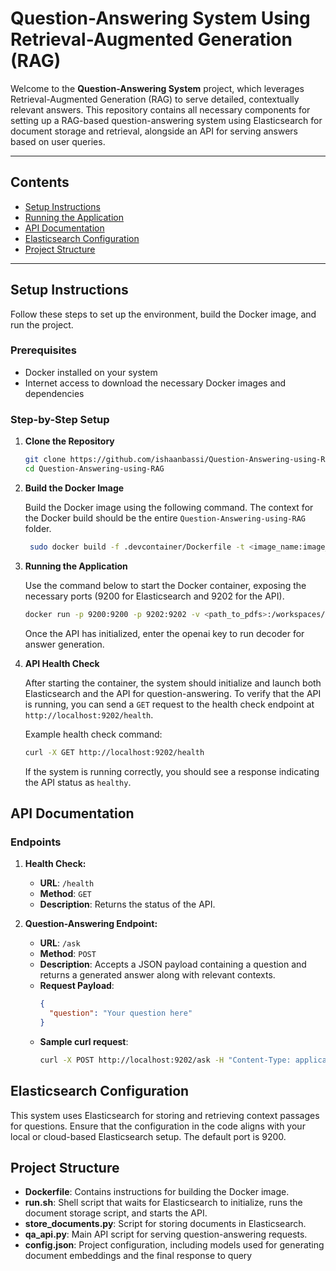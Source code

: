 # Question-Answering System Using Retrieval-Augmented Generation (RAG)

Welcome to the **Question-Answering System** project, which leverages Retrieval-Augmented Generation (RAG) to serve detailed, contextually relevant answers. This repository contains all necessary components for setting up a RAG-based question-answering system using Elasticsearch for document storage and retrieval, alongside an API for serving answers based on user queries.

---

## Contents

- [Setup Instructions](#setup-instructions)
- [Running the Application](#running-the-application)
- [API Documentation](#api-documentation)
- [Elasticsearch Configuration](#elasticsearch-configuration)
- [Project Structure](#project-structure)

---

## Setup Instructions

Follow these steps to set up the environment, build the Docker image, and run the project.

### Prerequisites

- Docker installed on your system
- Internet access to download the necessary Docker images and dependencies

### Step-by-Step Setup

1. **Clone the Repository**

   ```bash
   git clone https://github.com/ishaanbassi/Question-Answering-using-RAG.git
   cd Question-Answering-using-RAG
   ```

2. **Build the Docker Image**

   Build the Docker image using the following command. The context for the Docker build should be the entire `Question-Answering-using-RAG` folder.

   ```bash
    sudo docker build -f .devcontainer/Dockerfile -t <image_name:image_version> .
   ```

3. **Running the Application**

   Use the command below to start the Docker container, exposing the necessary ports (9200 for Elasticsearch and 9202 for the API).

   ```bash
   docker run -p 9200:9200 -p 9202:9202 -v <path_to_pdfs>:/workspaces/qa/data --name <container_name> <image_name:image_version>
   
   ```

   Once the API has initialized, enter the openai key to run decoder for answer generation.

4. **API Health Check**
   
   After starting the container, the system should initialize and launch both Elasticsearch and the API for question-answering. To verify that the API is running, you can send a `GET` request to the health check endpoint at `http://localhost:9202/health`.

   Example health check command:

   ```bash
   curl -X GET http://localhost:9202/health
   ```

   If the system is running correctly, you should see a response indicating the API status as `healthy`.

## API Documentation

### Endpoints

1. **Health Check:**  
   - **URL**: `/health`
   - **Method**: `GET`
   - **Description**: Returns the status of the API.

2. **Question-Answering Endpoint:**  
   - **URL**: `/ask`
   - **Method**: `POST`
   - **Description**: Accepts a JSON payload containing a question and returns a generated answer along with relevant contexts.
   - **Request Payload**: 
     ```json
     {
       "question": "Your question here"
     }
     ```
   - **Sample curl request**:
     ```bash
     curl -X POST http://localhost:9202/ask -H "Content-Type: application/json" -d '{"question": "What is the company policy on remote work?"}'
     ```

## Elasticsearch Configuration

This system uses Elasticsearch for storing and retrieving context passages for questions. Ensure that the configuration in the code aligns with your local or cloud-based Elasticsearch setup. The default port is 9200.

## Project Structure

- **Dockerfile**: Contains instructions for building the Docker image.
- **run.sh**: Shell script that waits for Elasticsearch to initialize, runs the document storage script, and starts the API.
- **store_documents.py**: Script for storing documents in Elasticsearch.
- **qa_api.py**: Main API script for serving question-answering requests.
- **config.json**: Project configuration, including models used for generating document embeddings and the final response to query
